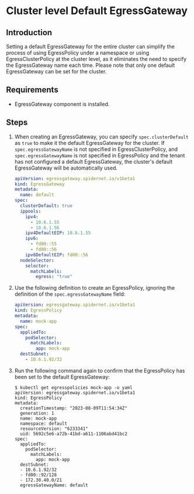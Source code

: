 # Cluster level Default EgressGateway

## Introduction

Setting a default EgressGateway for the entire cluster can simplify the process of using EgressPolicy under a namespace or using EgressClusterPolicy at the cluster level, as it eliminates the need to specify the EgressGateway name each time. Please note that only one default EgressGateway can be set for the cluster.

## Requirements

- EgressGateway component is installed.

## Steps

1. When creating an EgressGateway, you can specify `spec.clusterDefault` as `true` to make it the default EgressGateway for the cluster. If `spec.egressGatewayName` is not specified in EgressClusterPolicy, and `spec.egressGatewayName` is not specified in EgressPolicy and the tenant has not configured a default EgressGateway, the cluster's default EgressGateway will be automatically used.

    ```yaml
    apiVersion: egressgateway.spidernet.io/v1beta1
    kind: EgressGateway
    metadata:
      name: default
    spec:
      clusterDefault: true
      ippools:
        ipv4:
          - 10.6.1.55
          - 10.6.1.56
        ipv4DefaultEIP: 10.6.1.55
        ipv6:
          - fd00::55
          - fd00::56
        ipv6DefaultEIP: fd00::56
      nodeSelector:
        selector:
          matchLabels:
            egress: "true"    
    ```

2. Use the following definition to create an EgressPolicy, ignoring the definition of the `spec.egressGatewayName` field:

    ```yaml
    apiVersion: egressgateway.spidernet.io/v1beta1
    kind: EgressPolicy
    metadata:
      name: mock-app
    spec:
      appliedTo:
        podSelector:
          matchLabels:
            app: mock-app
      destSubnet:
        - 10.6.1.92/32
    ```

3. Run the following command again to confirm that the EgressPolicy has been set to the default EgressGateway:

    ```shell
    $ kubectl get egresspolicies mock-app -o yaml
    apiVersion: egressgateway.spidernet.io/v1beta1
    kind: EgressPolicy
    metadata:
      creationTimestamp: "2023-08-09T11:54:34Z"
      generation: 1
      name: mock-app
      namespace: default
      resourceVersion: "6233341"
      uid: 5692c5e6-a72b-41bd-a611-1106abd41bc2
    spec:
      appliedTo:
        podSelector:
          matchLabels:
            app: mock-app
      destSubnet:
      - 10.6.1.92/32
      - fd00::92/128
      - 172.30.40.0/21
      egressGatewayName: default
    ```